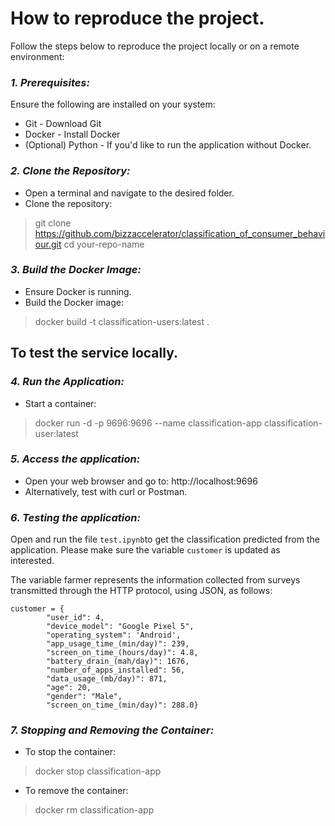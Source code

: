 # How to reproduce the project.

Follow the steps below to reproduce the project locally or on a remote environment:

### _1. Prerequisites:_
Ensure the following are installed on your system:

- Git - Download Git
- Docker - Install Docker
- (Optional) Python - If you'd like to run the application without Docker.

### _2. Clone the Repository:_

- Open a terminal and navigate to the desired folder.
- Clone the repository:

> git clone https://github.com/bizzaccelerator/classification_of_consumer_behaviour.git cd your-repo-name

### _3. Build the Docker Image:_

- Ensure Docker is running.
- Build the Docker image:

> docker build -t classification-users:latest .

## To test the service locally.

### _4. Run the Application:_

- Start a container:

> docker run -d -p 9696:9696 --name classification-app classification-user:latest

### _5. Access the application:_

- Open your web browser and go to: http://localhost:9696
- Alternatively, test with curl or Postman.

### _6. Testing the application:_

Open and run the file `test.ipynb`to get the classification predicted from the application. Please make sure the variable `customer` is updated as interested.

The variable farmer represents the information collected from surveys transmitted through the HTTP protocol, using JSON, as follows:

```
customer = {
        "user_id": 4,
        "device_model": "Google Pixel 5",
        "operating_system": 'Android',
        "app_usage_time_(min/day)": 239,
        "screen_on_time_(hours/day)": 4.8,
        "battery_drain_(mah/day)": 1676,
        "number_of_apps_installed": 56,
        "data_usage_(mb/day)": 871,
        "age": 20,
        "gender": "Male",
        "screen_on_time_(min/day)": 288.0}
```

### _7. Stopping and Removing the Container:_

- To stop the container:

> docker stop classification-app

- To remove the container:

> docker rm classification-app
